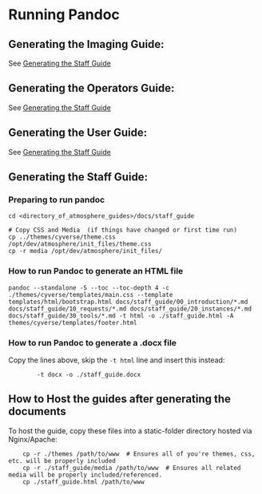 # Running Pandoc

## Generating the Imaging Guide:
  See [Generating the Staff Guide](#staff_guide)

## Generating the Operators Guide:
  See [Generating the Staff Guide](#staff_guide)

## Generating the User Guide:
  See [Generating the Staff Guide](#staff_guide)

## Generating the Staff Guide:
  <a name="staff_guide"></a>

### Preparing to run pandoc

```
cd <directory_of_atmosphere_guides>/docs/staff_guide

# Copy CSS and Media  (if things have changed or first time run)
cp ../themes/cyverse/theme.css /opt/dev/atmosphere/init_files/theme.css
cp -r media /opt/dev/atmosphere/init_files/
```

### How to run Pandoc to generate an HTML file
```
pandoc --standalone -S --toc --toc-depth 4 -c ./themes/cyverse/templates/main.css --template templates/html/bootstrap.html docs/staff_guide/00_introduction/*.md docs/staff_guide/10_requests/*.md docs/staff_guide/20_instances/*.md docs/staff_guide/30_tools/*.md -t html -o ./staff_guide.html -A themes/cyverse/templates/footer.html
```

### How to run Pandoc to generate a .docx file
Copy the lines above, skip the `-t html` line and insert this instead:

```
        -t docx -o ./staff_guide.docx
```

## How to Host the guides after generating the documents
  <a name="hosting_guide"></a>
To host the guide, copy these files into a static-folder directory hosted via Nginx/Apache:
```
    cp -r ./themes /path/to/www  # Ensures all of you're themes, css, etc. will be properly included
    cp -r ./staff_guide/media /path/to/www  # Ensures all related media will be properly included/referenced.
    cp ./staff_guide.html /path/to/www
```
